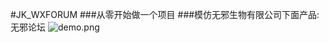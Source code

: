 #JK_WXFORUM
###从零开始做一个项目
###模仿无邪生物有限公司下面产品:无邪论坛
![demo.png](http://upload-images.jianshu.io/upload_images/2556623-85eae63c23150f74.png?imageMogr2/auto-orient/strip%7CimageView2/2/w/1240)
